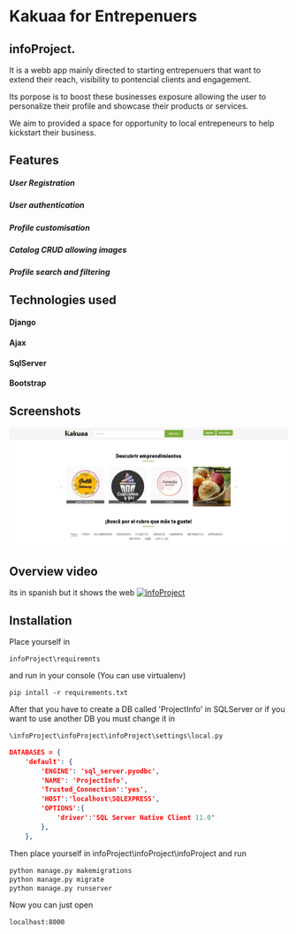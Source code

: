 # Kakuaa for Entrepenuers
## infoProject.

It is a webb app mainly directed to starting entrepenuers that want to extend their reach, visibility to pontencial clients and engagement.

Its porpose is to boost these businesses exposure allowing the user to personalize their profile and showcase their products or services.

We aim to provided a space for opportunity to local entrepeneurs to help kickstart their business. 

## Features
##### User Registration 
##### User authentication
##### Profile customisation
##### Catalog CRUD allowing images
##### Profile search and filtering 


## Technologies used
#### Django 
#### Ajax
#### SqlServer
#### Bootstrap



## Screenshots
![](screenshots/homepage.jpg? "Home Page")

## Overview video
its in spanish but it shows the web 
[![infoProject](https://img.youtube.com/vi/xL6QrUc2ShQ/3.jpg)](https://www.youtube.com/watch?v=xL6QrUc2ShQ&feature=youtu.be​)

## Installation

Place yourself in 
```console
infoProject\requiremnts
``` 
and run in your console (You can use virtualenv) 
```console
pip intall -r requirements.txt
```

After that you have to create a DB called 'ProjectInfo' in SQLServer
or if you want to use another DB you must change it in 
```console
\infoProject\infoProject\infoProject\settings\local.py
```
```json 
DATABASES = {
    'default': {
        'ENGINE': 'sql_server.pyodbc',
        'NAME': 'ProjectInfo',
        'Trusted_Connection':'yes',
        'HOST':'localhost\SQLEXPRESS',
        'OPTIONS':{
            'driver':'SQL Server Native Client 11.0'
        },
    },
 ```
Then place yourself in infoProject\infoProject\infoProject and run 
```console
python manage.py makemigrations 
python manage.py migrate
python manage.py runserver
```
Now you can just open 
```console
localhost:8000 
```

